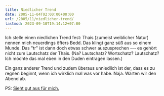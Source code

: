 ```yaml
---
title: Niedlicher Trend
date: 2005-11-04T02:00:00+00:00
url: /2005/11/niedlicher-trend/
lastmod: 2023-09-10T19:14:12+07:00
---
```

Ich stelle einen niedlichen Trend fest: Thais (zumeist weiblicher Natur) nennen mich neuerdings öfters Bedd. Das klingt ganz süß aus so einem Munde. Das "tr" ist dann doch etwas schwer auszusprechen --- es gehört nicht zum Lautschatz der Thais. (Na? Lautschatz? Wortschatz? Lautschatz? Ich möchte das mal eben in den Duden eintragen lassen.)

Ein ganz anderer Trend und zudem überaus unniedlich ist der, dass es zu regnen beginnt, wenn ich wirklich mal was vor habe. Naja. Warten wir den Abend ab.

PS: [Sieht gut aus für mich.][1]

 [1]: http://wwwa.accuweather.com/world-forecast-hourly.asp?partner=forecastfox&myadc=0&traveler=0&zipcode=SEA;TH;-;KO%20SAMUI;&metric=1
